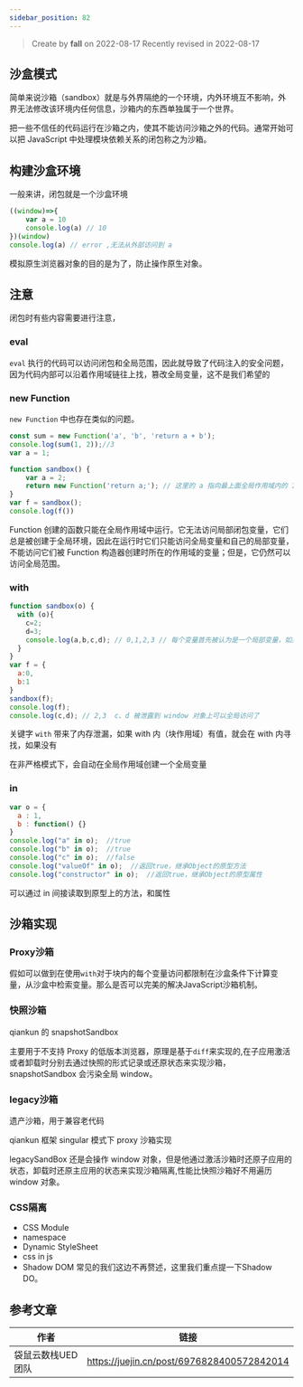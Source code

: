 ```yaml
---
sidebar_position: 82
---
```


> Create by **fall** on 2022-08-17
> Recently revised in 2022-08-17

## 沙盒模式

简单来说沙箱（sandbox）就是与外界隔绝的一个环境，内外环境互不影响，外界无法修改该环境内任何信息，沙箱内的东西单独属于一个世界。

把一些不信任的代码运行在沙箱之内，使其不能访问沙箱之外的代码。通常开始可以把 JavaScript 中处理模块依赖关系的闭包称之为沙箱。

## 构建沙盒环境

一般来讲，闭包就是一个沙盒环境

```js
((window)=>{
    var a = 10
    console.log(a) // 10
})(window)
console.log(a) // error ,无法从外部访问到 a
```

模拟原生浏览器对象的目的是为了，防止操作原生对象。

## 注意

闭包时有些内容需要进行注意，

### eval

`eval` 执行的代码可以访问闭包和全局范围，因此就导致了代码注入的安全问题，因为代码内部可以沿着作用域链往上找，篡改全局变量，这不是我们希望的

### new Function

`new Function` 中也存在类似的问题。

```javascript
const sum = new Function('a', 'b', 'return a + b');
console.log(sum(1, 2));//3
var a = 1;

function sandbox() {
    var a = 2;
    return new Function('return a;'); // 这里的 a 指向最上面全局作用域内的 1，不是作用域内的 2，违反沙盒的设计要求
}
var f = sandbox();
console.log(f())
```

 Function 创建的函数只能在全局作用域中运行。它无法访问局部闭包变量，它们总是被创建于全局环境，因此在运行时它们只能访问全局变量和自己的局部变量，不能访问它们被 Function 构造器创建时所在的作用域的变量；但是，它仍然可以访问全局范围。

### with

```js
function sandbox(o) {
  with (o){
    c=2;
    d=3;
    console.log(a,b,c,d); // 0,1,2,3 // 每个变量首先被认为是一个局部变量，如果局部变量与 obj 对象的某个属性同名，则这个局部变量会指向 obj 对象属性
  }
}
var f = {
  a:0,
  b:1
}
sandbox(f);       
console.log(f);
console.log(c,d); // 2,3  c、d 被泄露到 window 对象上可以全局访问了
```

关键字 `with` 带来了内存泄漏，如果 with 内（块作用域）有值，就会在 with 内寻找，如果没有

在非严格模式下，会自动在全局作用域创建一个全局变量

### in

```js
var o = {  
  a : 1,  
  b : function() {}
}
console.log("a" in o);  //true
console.log("b" in o);  //true
console.log("c" in o);  //false
console.log("valueOf" in o);  //返回true，继承Object的原型方法
console.log("constructor" in o);  //返回true，继承Object的原型属性
```

可以通过 in 间接读取到原型上的方法，和属性

## 沙箱实现

### Proxy沙箱

假如可以做到在使用`with`对于块内的每个变量访问都限制在沙盒条件下计算变量，从沙盒中检索变量。那么是否可以完美的解决JavaScript沙箱机制。

### 快照沙箱

qiankun 的 snapshotSandbox 

主要用于不支持 Proxy 的低版本浏览器，原理是基于`diff`来实现的,在子应用激活或者卸载时分别去通过快照的形式记录或还原状态来实现沙箱，snapshotSandbox 会污染全局 window。

### legacy沙箱

遗产沙箱，用于兼容老代码

qiankun 框架 singular 模式下 proxy 沙箱实现

legacySandBox 还是会操作 window 对象，但是他通过激活沙箱时还原子应用的状态，卸载时还原主应用的状态来实现沙箱隔离,性能比快照沙箱好不用遍历 window 对象。

### CSS隔离

- CSS Module
- namespace
- Dynamic StyleSheet
- css in js
- Shadow DOM 常见的我们这边不再赘述，这里我们重点提一下Shadow DO。

## 参考文章

| 作者              | 链接                                       |
| ----------------- | ------------------------------------------ |
| 袋鼠云数栈UED团队 | https://juejin.cn/post/6976828400572842014 |
